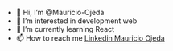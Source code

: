 - 👋 Hi, I’m @Mauricio-Ojeda
- 👀 I’m interested in development web
- 🌱 I’m currently learning React
- 📫 How to reach me <a href="https://www.linkedin.com/in/mauricio-ojeda-9a47704a/"> Linkedin Mauricio Ojeda </a>

<!---
Mauricio-Ojeda/Mauricio-Ojeda is a ✨ special ✨ repository because its `README.md` (this file) appears on your GitHub profile.
You can click the Preview link to take a look at your changes.
--->
